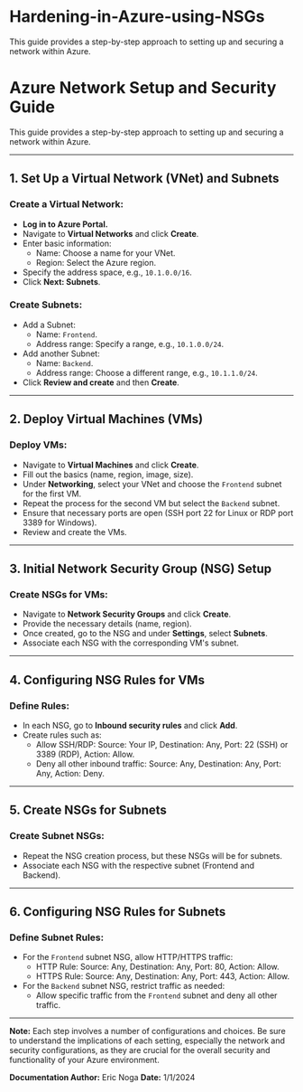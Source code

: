 # Hardening-in-Azure-using-NSGs
This guide provides a step-by-step approach to setting up and securing a network within Azure.

# Azure Network Setup and Security Guide

This guide provides a step-by-step approach to setting up and securing a network within Azure.

---

## 1. Set Up a Virtual Network (VNet) and Subnets

### Create a Virtual Network:

- **Log in to Azure Portal.**
- Navigate to **Virtual Networks** and click **Create**.
- Enter basic information:
  - Name: Choose a name for your VNet.
  - Region: Select the Azure region.
- Specify the address space, e.g., `10.1.0.0/16`.
- Click **Next: Subnets**.

### Create Subnets:

- Add a Subnet:
  - Name: `Frontend`.
  - Address range: Specify a range, e.g., `10.1.0.0/24`.
- Add another Subnet:
  - Name: `Backend`.
  - Address range: Choose a different range, e.g., `10.1.1.0/24`.
- Click **Review and create** and then **Create**.

---

## 2. Deploy Virtual Machines (VMs)

### Deploy VMs:

- Navigate to **Virtual Machines** and click **Create**.
- Fill out the basics (name, region, image, size).
- Under **Networking**, select your VNet and choose the `Frontend` subnet for the first VM.
- Repeat the process for the second VM but select the `Backend` subnet.
- Ensure that necessary ports are open (SSH port 22 for Linux or RDP port 3389 for Windows).
- Review and create the VMs.

---

## 3. Initial Network Security Group (NSG) Setup

### Create NSGs for VMs:

- Navigate to **Network Security Groups** and click **Create**.
- Provide the necessary details (name, region).
- Once created, go to the NSG and under **Settings**, select **Subnets**.
- Associate each NSG with the corresponding VM's subnet.

---

## 4. Configuring NSG Rules for VMs

### Define Rules:

- In each NSG, go to **Inbound security rules** and click **Add**.
- Create rules such as:
  - Allow SSH/RDP: Source: Your IP, Destination: Any, Port: 22 (SSH) or 3389 (RDP), Action: Allow.
  - Deny all other inbound traffic: Source: Any, Destination: Any, Port: Any, Action: Deny.

---

## 5. Create NSGs for Subnets

### Create Subnet NSGs:

- Repeat the NSG creation process, but these NSGs will be for subnets.
- Associate each NSG with the respective subnet (Frontend and Backend).

---

## 6. Configuring NSG Rules for Subnets

### Define Subnet Rules:

- For the `Frontend` subnet NSG, allow HTTP/HTTPS traffic:
  - HTTP Rule: Source: Any, Destination: Any, Port: 80, Action: Allow.
  - HTTPS Rule: Source: Any, Destination: Any, Port: 443, Action: Allow.
- For the `Backend` subnet NSG, restrict traffic as needed:
  - Allow specific traffic from the `Frontend` subnet and deny all other traffic.

---

**Note:** Each step involves a number of configurations and choices. Be sure to understand the implications of each setting, especially the network and security configurations, as they are crucial for the overall security and functionality of your Azure environment.

**Documentation Author:** Eric Noga
**Date:** 1/1/2024
